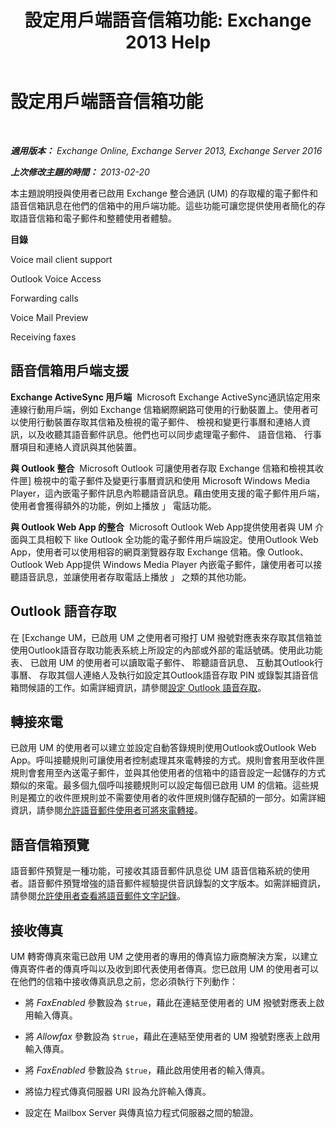 ﻿---
title: '設定用戶端語音信箱功能: Exchange 2013 Help'
TOCTitle: 設定用戶端語音信箱功能
ms:assetid: 5e661cfd-d34e-4caa-91a5-967bbecb75eb
ms:mtpsurl: https://technet.microsoft.com/zh-tw/library/JJ673529(v=EXCHG.150)
ms:contentKeyID: 50553991
ms.date: 05/21/2018
mtps_version: v=EXCHG.150
ms.translationtype: MT
---

# 設定用戶端語音信箱功能

 

_**適用版本：** Exchange Online, Exchange Server 2013, Exchange Server 2016_

_**上次修改主題的時間：** 2013-02-20_

本主題說明授與使用者已啟用 Exchange 整合通訊 (UM) 的存取權的電子郵件和語音信箱訊息在他們的信箱中的用戶端功能。這些功能可讓您提供使用者簡化的存取語音信箱和電子郵件和整體使用者體驗。

**目錄**

Voice mail client support

Outlook Voice Access

Forwarding calls

Voice Mail Preview

Receiving faxes

## 語音信箱用戶端支援

**Exchange ActiveSync 用戶端**  Microsoft Exchange ActiveSync通訊協定用來連線行動用戶端，例如 Exchange 信箱網際網路可使用的行動裝置上。使用者可以使用行動裝置存取其信箱及檢視的電子郵件、 檢視和變更行事曆和連絡人資訊，以及收聽其語音郵件訊息。他們也可以同步處理電子郵件、 語音信箱、 行事曆項目和連絡人資訊與其他裝置。

**與 Outlook 整合**  Microsoft Outlook 可讓使用者存取 Exchange 信箱和檢視其收件匣\] 檢視中的電子郵件及變更行事曆資訊和使用 Microsoft Windows Media Player，這內嵌電子郵件訊息內聆聽語音訊息。藉由使用支援的電子郵件用戶端，使用者會獲得額外的功能，例如上播放 」 電話功能。

**與 Outlook Web App 的整合**  Microsoft Outlook Web App提供使用者與 UM 介面與工具相較下 like Outlook 全功能的電子郵件用戶端設定。使用Outlook Web App，使用者可以使用相容的網頁瀏覽器存取 Exchange 信箱。像 Outlook、 Outlook Web App提供 Windows Media Player 內嵌電子郵件，讓使用者可以接聽語音訊息，並讓使用者存取電話上播放 」 之類的其他功能。

## Outlook 語音存取

在 \[Exchange UM，已啟用 UM 之使用者可撥打 UM 撥號對應表來存取其信箱並使用Outlook語音存取功能表系統上所設定的內部或外部的電話號碼。使用此功能表、 已啟用 UM 的使用者可以讀取電子郵件、 聆聽語音訊息、 互動其Outlook行事曆、 存取其個人連絡人及執行如設定其Outlook語音存取 PIN 或錄製其語音信箱問候語的工作。如需詳細資訊，請參閱[設定 Outlook 語音存取](https://docs.microsoft.com/zh-tw/exchange/voice-mail-unified-messaging/set-up-client-voice-mail-features/set-up-outlook-voice-access)。

## 轉接來電

已啟用 UM 的使用者可以建立並設定自動答錄規則使用Outlook或Outlook Web App。呼叫接聽規則可讓使用者控制處理其來電轉接的方式。規則會套用至收件匣規則會套用至內送電子郵件，並與其他使用者的信箱中的語音設定一起儲存的方式類似的來電。最多個九個呼叫接聽規則可以設定每個已啟用 UM 的信箱。這些規則是獨立的收件匣規則並不需要使用者的收件匣規則儲存配額的一部分。如需詳細資訊，請參閱[允許語音郵件使用者可將來電轉接](allow-voice-mail-users-to-forward-calls-exchange-2013-help.md)。

## 語音信箱預覽

語音郵件預覽是一種功能，可接收其語音郵件訊息從 UM 語音信箱系統的使用者。語音郵件預覽增強的語音郵件經驗提供音訊錄製的文字版本。如需詳細資訊，請參閱[允許使用者查看將語音郵件文字記錄](https://docs.microsoft.com/zh-tw/exchange/voice-mail-unified-messaging/set-up-client-voice-mail-features/allow-users-to-see-a-voice-mail-transcript)。

## 接收傳真

UM 轉寄傳真來電已啟用 UM 之使用者的專用的傳真協力廠商解決方案，以建立傳真寄件者的傳真呼叫以及收到即代表使用者傳真。您已啟用 UM 的使用者可以在他們的信箱中接收傳真訊息之前，您必須執行下列動作：

  - 將 *FaxEnabled* 參數設為 `$true`，藉此在連結至使用者的 UM 撥號對應表上啟用輸入傳真。

  - 將 *Allowfax* 參數設為 `$true`，藉此在連結至使用者的 UM 撥號對應表上啟用輸入傳真。

  - 將 *FaxEnabled* 參數設為 `$true`，藉此啟用使用者的輸入傳真。

  - 將協力程式傳真伺服器 URI 設為允許輸入傳真。

  - 設定在 Mailbox Server 與傳真協力程式伺服器之間的驗證。

